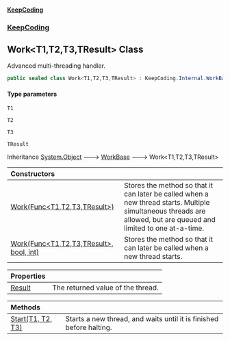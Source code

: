 #### [KeepCoding](index.md 'index')
### [KeepCoding](KeepCoding.md 'KeepCoding')
## Work&lt;T1,T2,T3,TResult&gt; Class
Advanced multi-threading handler.  
```csharp
public sealed class Work<T1,T2,T3,TResult> : KeepCoding.Internal.WorkBase
```
#### Type parameters
<a name='KeepCoding.Work.T1.T2.T3.TResult..T1'></a>
`T1`  
  
<a name='KeepCoding.Work.T1.T2.T3.TResult..T2'></a>
`T2`  
  
<a name='KeepCoding.Work.T1.T2.T3.TResult..T3'></a>
`T3`  
  
<a name='KeepCoding.Work.T1.T2.T3.TResult..TResult'></a>
`TResult`  
  

Inheritance [System.Object](https://docs.microsoft.com/en-us/dotnet/api/System.Object 'System.Object') &#129106; [WorkBase](WorkBase.md 'KeepCoding.Internal.WorkBase') &#129106; Work&lt;T1,T2,T3,TResult&gt;  

| Constructors | |
| :--- | :--- |
| [Work(Func&lt;T1,T2,T3,TResult&gt;)](Work.T1.T2.T3.TResult...ctor.3+agUKpa+a09XSrT0ROyHw.md 'KeepCoding.Work&lt;T1,T2,T3,TResult&gt;.Work(System.Func&lt;T1,T2,T3,TResult&gt;)') | Stores the method so that it can later be called when a new thread starts. Multiple simultaneous threads are allowed, but are queued and limited to one at-a-time.<br/> |
| [Work(Func&lt;T1,T2,T3,TResult&gt;, bool, int)](Work.T1.T2.T3.TResult...ctor.IexOl7DYqe9qrH9jcvDFYQ.md 'KeepCoding.Work&lt;T1,T2,T3,TResult&gt;.Work(System.Func&lt;T1,T2,T3,TResult&gt;, bool, int)') | Stores the method so that it can later be called when a new thread starts.<br/> |

| Properties | |
| :--- | :--- |
| [Result](Work.T1.T2.T3.TResult..Result.md 'KeepCoding.Work&lt;T1,T2,T3,TResult&gt;.Result') | The returned value of the thread.<br/> |

| Methods | |
| :--- | :--- |
| [Start(T1, T2, T3)](Work.T1.T2.T3.TResult..Start.8+GLEmXLJUwCvd1y5vVz3A.md 'KeepCoding.Work&lt;T1,T2,T3,TResult&gt;.Start(T1, T2, T3)') | Starts a new thread, and waits until it is finished before halting.<br/> |
